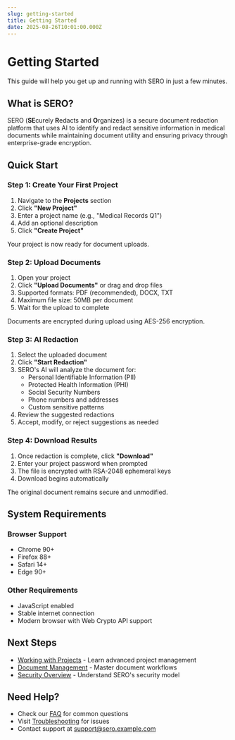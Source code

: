 ```yaml
---
slug: getting-started
title: Getting Started
date: 2025-08-26T10:01:00.000Z
---
```


# Getting Started

This guide will help you get up and running with SERO in just a few minutes.

## What is SERO?

SERO (**SE**curely **R**edacts and **O**rganizes) is a secure document redaction platform that uses AI to identify and redact sensitive information in medical documents while maintaining document utility and ensuring privacy through enterprise-grade encryption.

## Quick Start

### Step 1: Create Your First Project

1. Navigate to the **Projects** section
2. Click **"New Project"**
3. Enter a project name (e.g., "Medical Records Q1")
4. Add an optional description
5. Click **"Create Project"**

Your project is now ready for document uploads.

### Step 2: Upload Documents

1. Open your project
2. Click **"Upload Documents"** or drag and drop files
3. Supported formats: PDF (recommended), DOCX, TXT
4. Maximum file size: 50MB per document
5. Wait for the upload to complete

Documents are encrypted during upload using AES-256 encryption.

### Step 3: AI Redaction

1. Select the uploaded document
2. Click **"Start Redaction"**
3. SERO's AI will analyze the document for:
   - Personal Identifiable Information (PII)
   - Protected Health Information (PHI)
   - Social Security Numbers
   - Phone numbers and addresses
   - Custom sensitive patterns
4. Review the suggested redactions
5. Accept, modify, or reject suggestions as needed

### Step 4: Download Results

1. Once redaction is complete, click **"Download"**
2. Enter your project password when prompted
3. The file is encrypted with RSA-2048 ephemeral keys
4. Download begins automatically

The original document remains secure and unmodified.

## System Requirements

### Browser Support
- Chrome 90+
- Firefox 88+
- Safari 14+
- Edge 90+

### Other Requirements
- JavaScript enabled
- Stable internet connection
- Modern browser with Web Crypto API support

## Next Steps

- [Working with Projects](./projects.md) - Learn advanced project management
- [Document Management](./documents.md) - Master document workflows
- [Security Overview](./security.md) - Understand SERO's security model

## Need Help?

- Check our [FAQ](./faq.md) for common questions
- Visit [Troubleshooting](./troubleshooting.md) for issues
- Contact support at support@sero.example.com
